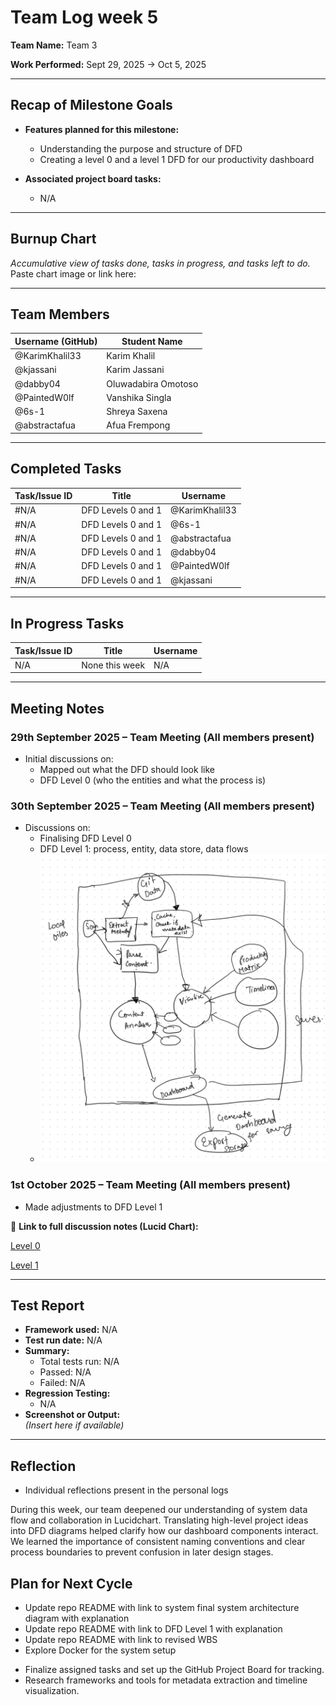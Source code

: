 # Team Log week 5

**Team Name:** Team 3

**Work Performed:** Sept 29, 2025 → Oct 5, 2025

---

## Recap of Milestone Goals

- **Features planned for this milestone:**
  * Understanding the purpose and structure of DFD
  * Creating a level 0 and a level 1 DFD for our productivity dashboard
  
- **Associated project board tasks:**
  - N/A

---

## Burnup Chart

_Accumulative view of tasks done, tasks in progress, and tasks left to do._  
Paste chart image or link here:  

---

## Team Members

| Username (GitHub) | Student Name   |
|-------------------|----------------|
| @KarimKhalil33    | Karim Khalil   |
| @kjassani         | Karim Jassani  |
| @dabby04          | Oluwadabira Omotoso|
| @PaintedW0lf      | Vanshika Singla|
| @6s-1             | Shreya Saxena  |
| @abstractafua     | Afua Frempong  |

---

## Completed Tasks

| Task/Issue ID | Title                  | Username        |
|---------------|------------------------|-----------------|
| #N/A          | DFD Levels 0 and 1  | @KarimKhalil33  |
| #N/A          | DFD Levels 0 and 1   | @6s-1     |
| #N/A          | DFD Levels 0 and 1   | @abstractafua     |
| #N/A          | DFD Levels 0 and 1    | @dabby04     |
| #N/A          | DFD Levels 0 and 1    | @PaintedW0lf     |
| #N/A          | DFD Levels 0 and 1    | @kjassani    |

---

## In Progress Tasks

| Task/Issue ID | Title            | Username |
|---------------|------------------|----------|
| N/A           | None this week   | N/A      |

---

## Meeting Notes

### 29th September 2025 – Team Meeting (All members present)
- Initial discussions on:
  - Mapped out what the DFD should look like
  - DFD Level 0 (who the entities and what the process is)


### 30th September 2025 – Team Meeting (All members present)
- Discussions on:
  - Finalising DFD Level 0
  - DFD Level 1: process, entity, data store, data flows
  - ![DFD Rough Sketch](../../screenshots/DFP_Rough_sketch.png)

### 1st October 2025 – Team Meeting (All members present)
- Made adjustments to DFD Level 1

📄 **Link to full discussion notes (Lucid Chart):** 

[Level 0](https://lucid.app/lucidchart/b7e28ba3-b25f-465d-8621-6eb55b73ac8e/edit?viewport_loc=-5388%2C-1753%2C14601%2C8319%2C0_0&invitationId=inv_101b7100-074d-4aea-bb4b-8736ccb45722) 

[Level 1](https://lucid.app/lucidchart/46c523e8-0308-456d-b081-d21c6c0a9cb6/edit?invitationId=inv_8c16901d-9246-4b3c-84b2-db6ab0653554)

---

## Test Report

- **Framework used:** N/A  
- **Test run date:** N/A  
- **Summary:**  
  - Total tests run: N/A  
  - Passed: N/A  
  - Failed: N/A  
- **Regression Testing:**  
  - N/A  
- **Screenshot or Output:**  
  *(Insert here if available)*

---

## Reflection
* Individual reflections present in the personal logs 

During this week, our team deepened our understanding of system data flow and collaboration in Lucidchart. Translating high-level project ideas into DFD diagrams helped clarify how our dashboard components interact. We learned the importance of consistent naming conventions and clear process boundaries to prevent confusion in later design stages.

## Plan for Next Cycle
* Update repo README with link to system final system architecture diagram with explanation
* Update repo README with link to DFD Level 1 with explanation
* Update repo README with link to revised WBS
* Explore Docker for the system setup 
- Finalize assigned tasks and set up the GitHub Project Board for tracking.
- Research frameworks and tools for metadata extraction and timeline visualization.
